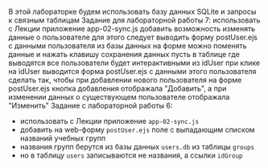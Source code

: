 В этой лабораторке будем использовать базу данных SQLite
и запросы к связным таблицам
Задание для лабораторной работы 7:
использовать с Лекции приложение app-02-sync.js
добавить возможность изменять данные о пользователе
для этого следует выводить форму postUser.ejs с данными пользователя из базы данных
на форме можно поменять данные и нажать клавишу сохранения данных
пусть в таблице где выводятся все пользователи будет интерактивными из idUser
при клике на idUser выводится форма postUser.ejs с данными этого пользователя
сделать так, чтобы при добавлении нового пользователя на форме postUser.ejs кнопка добавления отображала "Добавить", а при изменении данных о существующем пользователе отображала "Изменить"
Задание с лабораторной работы 6:
- использовать с Лекции приложение `app-02-sync.js`  
- добавить на web-форму `postUser.ejs` поле с выпадающим списком названий учебных групп  
- названия групп берутся из базы данных `users.db` из таблицы `groups`  
- но в таблицу `users` записываются не названия, а ссылки `idGroup`  
